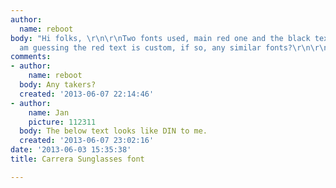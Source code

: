 ```yaml
---
author:
  name: reboot
body: "Hi folks, \r\n\r\nTwo fonts used, main red one and the black text below. I
  am guessing the red text is custom, if so, any similar fonts?\r\n\r\n[img:sites/default/files/old-images/106484_3708.png]"
comments:
- author:
    name: reboot
  body: Any takers?
  created: '2013-06-07 22:14:46'
- author:
    name: Jan
    picture: 112311
  body: The below text looks like DIN to me.
  created: '2013-06-07 23:02:16'
date: '2013-06-03 15:35:38'
title: Carrera Sunglasses font

---
```

